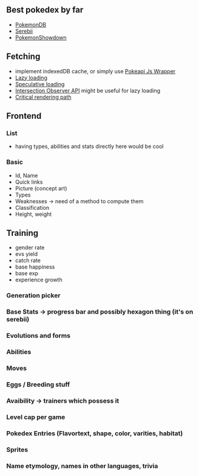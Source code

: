## Best pokedex by far
- [PokemonDB](https://pokemondb.net/pokedex)
- [Serebii](https://www.serebii.net/pokemon/)
- [PokemonShowdown](https://dex.pokemonshowdown.com/pokemon/)

## Fetching 
- implement indexedDB cache, or simply use [Pokeapi Js Wrapper](https://github.com/PokeAPI/pokeapi-js-wrapper)
- [Lazy loading](https://developer.mozilla.org/en-US/docs/Web/Performance/Lazy_loading)
- [Speculative loading](https://developer.mozilla.org/en-US/docs/Web/Performance/Speculative_loading)
- [Intersection Observer API](https://developer.mozilla.org/en-US/docs/Web/API/Intersection_Observer_API) might be useful for lazy loading
- [Critical rendering path](https://developer.mozilla.org/en-US/docs/Web/Performance/Critical_rendering_path)

## Frontend
### List
- having types, abilities and stats directly here would be cool

### Basic 
- Id, Name
- Quick links
- Picture (concept art)
- Types
- Weaknesses -> need of a method to compute them
- Classification
- Height, weight

## Training
- gender rate 
- evs yield
- catch rate
- base happiness
- base exp
- experience growth

### Generation picker

### Base Stats -> progress bar and possibly hexagon thing (it's on serebii)
### Evolutions and forms

### Abilities
### Moves
### Eggs / Breeding stuff

### Avaibility -> trainers which possess it
### Level cap per game

### Pokedex Entries (Flavortext, shape, color, varities, habitat)
### Sprites

### Name etymology, names in other languages, trivia
